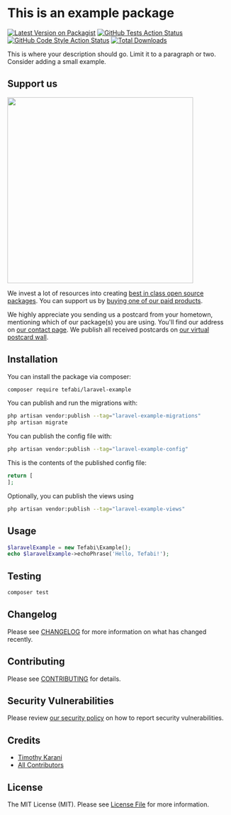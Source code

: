 # This is an example package

[![Latest Version on Packagist](https://img.shields.io/packagist/v/tefabi/laravel-example.svg?style=flat-square)](https://packagist.org/packages/tefabi/laravel-example)
[![GitHub Tests Action Status](https://img.shields.io/github/actions/workflow/status/tefabi/laravel-example/run-tests.yml?branch=main&label=tests&style=flat-square)](https://github.com/tefabi/laravel-example/actions?query=workflow%3Arun-tests+branch%3Amain)
[![GitHub Code Style Action Status](https://img.shields.io/github/actions/workflow/status/tefabi/laravel-example/fix-php-code-style-issues.yml?branch=main&label=code%20style&style=flat-square)](https://github.com/tefabi/laravel-example/actions?query=workflow%3A"Fix+PHP+code+style+issues"+branch%3Amain)
[![Total Downloads](https://img.shields.io/packagist/dt/tefabi/laravel-example.svg?style=flat-square)](https://packagist.org/packages/tefabi/laravel-example)

This is where your description should go. Limit it to a paragraph or two. Consider adding a small example.

## Support us

[<img src="https://github-ads.s3.eu-central-1.amazonaws.com/laravel-example.jpg?t=1" width="419px" />](https://spatie.be/github-ad-click/laravel-example)

We invest a lot of resources into creating [best in class open source packages](https://spatie.be/open-source). You can support us by [buying one of our paid products](https://spatie.be/open-source/support-us).

We highly appreciate you sending us a postcard from your hometown, mentioning which of our package(s) you are using. You'll find our address on [our contact page](https://spatie.be/about-us). We publish all received postcards on [our virtual postcard wall](https://spatie.be/open-source/postcards).

## Installation

You can install the package via composer:

```bash
composer require tefabi/laravel-example
```

You can publish and run the migrations with:

```bash
php artisan vendor:publish --tag="laravel-example-migrations"
php artisan migrate
```

You can publish the config file with:

```bash
php artisan vendor:publish --tag="laravel-example-config"
```

This is the contents of the published config file:

```php
return [
];
```

Optionally, you can publish the views using

```bash
php artisan vendor:publish --tag="laravel-example-views"
```

## Usage

```php
$laravelExample = new Tefabi\Example();
echo $laravelExample->echoPhrase('Hello, Tefabi!');
```

## Testing

```bash
composer test
```

## Changelog

Please see [CHANGELOG](CHANGELOG.md) for more information on what has changed recently.

## Contributing

Please see [CONTRIBUTING](CONTRIBUTING.md) for details.

## Security Vulnerabilities

Please review [our security policy](../../security/policy) on how to report security vulnerabilities.

## Credits

-   [Timothy Karani](https://github.com/c3n7-learning)
-   [All Contributors](../../contributors)

## License

The MIT License (MIT). Please see [License File](LICENSE.md) for more information.
